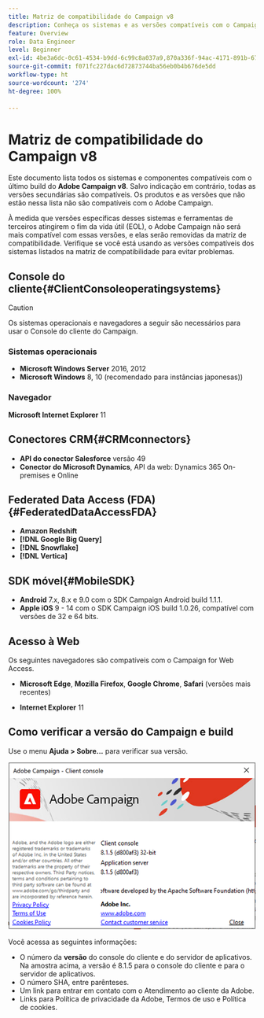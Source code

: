 ```yaml
---
title: Matriz de compatibilidade do Campaign v8
description: Conheça os sistemas e as versões compatíveis com o Campaign v8
feature: Overview
role: Data Engineer
level: Beginner
exl-id: 4be3a6dc-0c61-4534-b9dd-6c99c8a037a9,870a336f-94ac-4171-891b-67614feef6ef,bebdd930-c7f6-4629-a489-3c704b33f058,d493e613-eb61-43b1-9c6d-1bd881af0734
source-git-commit: f071fc227dac6d72873744ba56eb0b4b676de5dd
workflow-type: ht
source-wordcount: '274'
ht-degree: 100%

---
```


# Matriz de compatibilidade do Campaign v8

Este documento lista todos os sistemas e componentes compatíveis com o último build do **Adobe Campaign v8**. Salvo indicação em contrário, todas as versões secundárias são compatíveis. Os produtos e as versões que não estão nessa lista não são compatíveis com o Adobe Campaign.

À medida que versões específicas desses sistemas e ferramentas de terceiros atingirem o fim da vida útil (EOL), o Adobe Campaign não será mais compatível com essas versões, e elas serão removidas da matriz de compatibilidade. Verifique se você está usando as versões compatíveis dos sistemas listados na matriz de compatibilidade para evitar problemas.

## Console do cliente{#ClientConsoleoperatingsystems}

>[!CAUTION]
>
> Os sistemas operacionais e navegadores a seguir são necessários para usar o Console do cliente do Campaign.

### Sistemas operacionais

* **Microsoft Windows Server** 2016, 2012
* **Microsoft Windows** 8, 10 (recomendado para instâncias japonesas))

### Navegador

**Microsoft Internet Explorer** 11

## Conectores CRM{#CRMconnectors}

* **API do conector Salesforce** versão 49
* **Conector do Microsoft Dynamics**, API da web: Dynamics 365 On-premises e Online

## Federated Data Access (FDA){#FederatedDataAccessFDA}

* **Amazon Redshift**
* **[!DNL Google Big Query]**
* **[!DNL Snowflake]**
* **[!DNL Vertica]**

## SDK móvel{#MobileSDK}

* **Android** 7.x, 8.x e 9.0 com o SDK Campaign Android build 1.1.1.
* **Apple iOS** 9 - 14 com o SDK Campaign iOS build 1.0.26, compatível com versões de 32 e 64 bits.

## Acesso à Web

Os seguintes navegadores são compatíveis com o Campaign for Web Access.

* **Microsoft Edge**, **Mozilla Firefox**, **Google Chrome**, **Safari** (versões mais recentes)

* **Internet Explorer** 11

## Como verificar a versão do Campaign e build

Use o menu **Ajuda > Sobre...** para verificar sua versão.

![](assets/ac-version.png)

Você acessa as seguintes informações:

* O número da **versão** do console do cliente e do servidor de aplicativos. Na amostra acima, a versão é 8.1.5 para o console do cliente e para o servidor de aplicativos.
* O número SHA, entre parênteses.
* Um link para entrar em contato com o Atendimento ao cliente da Adobe.
* Links para Política de privacidade da Adobe, Termos de uso e Política de cookies.
